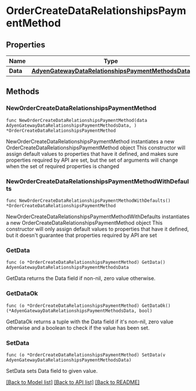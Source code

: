 # OrderCreateDataRelationshipsPaymentMethod

## Properties

Name | Type | Description | Notes
------------ | ------------- | ------------- | -------------
**Data** | [**AdyenGatewayDataRelationshipsPaymentMethodsData**](AdyenGatewayDataRelationshipsPaymentMethodsData.md) |  | 

## Methods

### NewOrderCreateDataRelationshipsPaymentMethod

`func NewOrderCreateDataRelationshipsPaymentMethod(data AdyenGatewayDataRelationshipsPaymentMethodsData, ) *OrderCreateDataRelationshipsPaymentMethod`

NewOrderCreateDataRelationshipsPaymentMethod instantiates a new OrderCreateDataRelationshipsPaymentMethod object
This constructor will assign default values to properties that have it defined,
and makes sure properties required by API are set, but the set of arguments
will change when the set of required properties is changed

### NewOrderCreateDataRelationshipsPaymentMethodWithDefaults

`func NewOrderCreateDataRelationshipsPaymentMethodWithDefaults() *OrderCreateDataRelationshipsPaymentMethod`

NewOrderCreateDataRelationshipsPaymentMethodWithDefaults instantiates a new OrderCreateDataRelationshipsPaymentMethod object
This constructor will only assign default values to properties that have it defined,
but it doesn't guarantee that properties required by API are set

### GetData

`func (o *OrderCreateDataRelationshipsPaymentMethod) GetData() AdyenGatewayDataRelationshipsPaymentMethodsData`

GetData returns the Data field if non-nil, zero value otherwise.

### GetDataOk

`func (o *OrderCreateDataRelationshipsPaymentMethod) GetDataOk() (*AdyenGatewayDataRelationshipsPaymentMethodsData, bool)`

GetDataOk returns a tuple with the Data field if it's non-nil, zero value otherwise
and a boolean to check if the value has been set.

### SetData

`func (o *OrderCreateDataRelationshipsPaymentMethod) SetData(v AdyenGatewayDataRelationshipsPaymentMethodsData)`

SetData sets Data field to given value.



[[Back to Model list]](../README.md#documentation-for-models) [[Back to API list]](../README.md#documentation-for-api-endpoints) [[Back to README]](../README.md)


